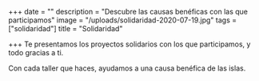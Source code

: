 +++
date = ""
description = "Descubre las causas benéficas con las que participamos"
image = "/uploads/solidaridad-2020-07-19.jpg"
tags = ["solidaridad"]
title = "Solidaridad"

+++
Te presentamos los proyectos solidarios con los que participamos, y todo gracias a ti.

Con cada taller que haces, ayudamos a una causa benéfica de las islas.